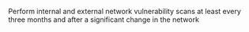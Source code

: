 Perform internal and external network vulnerability scans at least every three months and after a significant change in the network